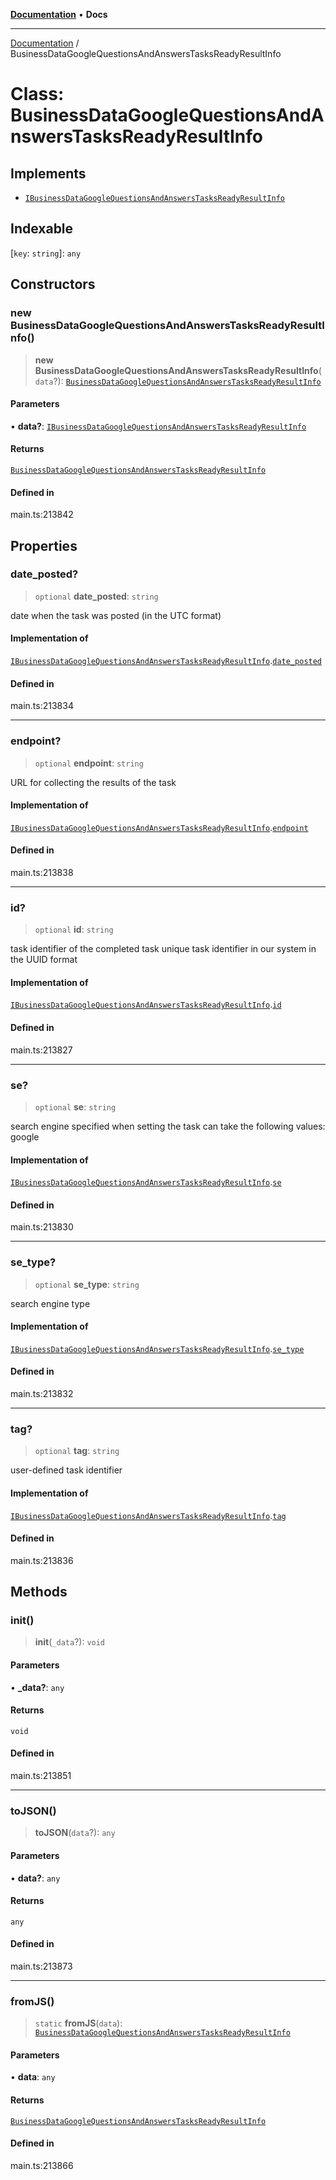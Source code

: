 [**Documentation**](../README.md) • **Docs**

***

[Documentation](../README.md) / BusinessDataGoogleQuestionsAndAnswersTasksReadyResultInfo

# Class: BusinessDataGoogleQuestionsAndAnswersTasksReadyResultInfo

## Implements

- [`IBusinessDataGoogleQuestionsAndAnswersTasksReadyResultInfo`](../interfaces/IBusinessDataGoogleQuestionsAndAnswersTasksReadyResultInfo.md)

## Indexable

 \[`key`: `string`\]: `any`

## Constructors

### new BusinessDataGoogleQuestionsAndAnswersTasksReadyResultInfo()

> **new BusinessDataGoogleQuestionsAndAnswersTasksReadyResultInfo**(`data`?): [`BusinessDataGoogleQuestionsAndAnswersTasksReadyResultInfo`](BusinessDataGoogleQuestionsAndAnswersTasksReadyResultInfo.md)

#### Parameters

• **data?**: [`IBusinessDataGoogleQuestionsAndAnswersTasksReadyResultInfo`](../interfaces/IBusinessDataGoogleQuestionsAndAnswersTasksReadyResultInfo.md)

#### Returns

[`BusinessDataGoogleQuestionsAndAnswersTasksReadyResultInfo`](BusinessDataGoogleQuestionsAndAnswersTasksReadyResultInfo.md)

#### Defined in

main.ts:213842

## Properties

### date\_posted?

> `optional` **date\_posted**: `string`

date when the task was posted (in the UTC format)

#### Implementation of

[`IBusinessDataGoogleQuestionsAndAnswersTasksReadyResultInfo`](../interfaces/IBusinessDataGoogleQuestionsAndAnswersTasksReadyResultInfo.md).[`date_posted`](../interfaces/IBusinessDataGoogleQuestionsAndAnswersTasksReadyResultInfo.md#date_posted)

#### Defined in

main.ts:213834

***

### endpoint?

> `optional` **endpoint**: `string`

URL for collecting the results of the task

#### Implementation of

[`IBusinessDataGoogleQuestionsAndAnswersTasksReadyResultInfo`](../interfaces/IBusinessDataGoogleQuestionsAndAnswersTasksReadyResultInfo.md).[`endpoint`](../interfaces/IBusinessDataGoogleQuestionsAndAnswersTasksReadyResultInfo.md#endpoint)

#### Defined in

main.ts:213838

***

### id?

> `optional` **id**: `string`

task identifier of the completed task
unique task identifier in our system in the UUID format

#### Implementation of

[`IBusinessDataGoogleQuestionsAndAnswersTasksReadyResultInfo`](../interfaces/IBusinessDataGoogleQuestionsAndAnswersTasksReadyResultInfo.md).[`id`](../interfaces/IBusinessDataGoogleQuestionsAndAnswersTasksReadyResultInfo.md#id)

#### Defined in

main.ts:213827

***

### se?

> `optional` **se**: `string`

search engine specified when setting the task
can take the following values: google

#### Implementation of

[`IBusinessDataGoogleQuestionsAndAnswersTasksReadyResultInfo`](../interfaces/IBusinessDataGoogleQuestionsAndAnswersTasksReadyResultInfo.md).[`se`](../interfaces/IBusinessDataGoogleQuestionsAndAnswersTasksReadyResultInfo.md#se)

#### Defined in

main.ts:213830

***

### se\_type?

> `optional` **se\_type**: `string`

search engine type

#### Implementation of

[`IBusinessDataGoogleQuestionsAndAnswersTasksReadyResultInfo`](../interfaces/IBusinessDataGoogleQuestionsAndAnswersTasksReadyResultInfo.md).[`se_type`](../interfaces/IBusinessDataGoogleQuestionsAndAnswersTasksReadyResultInfo.md#se_type)

#### Defined in

main.ts:213832

***

### tag?

> `optional` **tag**: `string`

user-defined task identifier

#### Implementation of

[`IBusinessDataGoogleQuestionsAndAnswersTasksReadyResultInfo`](../interfaces/IBusinessDataGoogleQuestionsAndAnswersTasksReadyResultInfo.md).[`tag`](../interfaces/IBusinessDataGoogleQuestionsAndAnswersTasksReadyResultInfo.md#tag)

#### Defined in

main.ts:213836

## Methods

### init()

> **init**(`_data`?): `void`

#### Parameters

• **\_data?**: `any`

#### Returns

`void`

#### Defined in

main.ts:213851

***

### toJSON()

> **toJSON**(`data`?): `any`

#### Parameters

• **data?**: `any`

#### Returns

`any`

#### Defined in

main.ts:213873

***

### fromJS()

> `static` **fromJS**(`data`): [`BusinessDataGoogleQuestionsAndAnswersTasksReadyResultInfo`](BusinessDataGoogleQuestionsAndAnswersTasksReadyResultInfo.md)

#### Parameters

• **data**: `any`

#### Returns

[`BusinessDataGoogleQuestionsAndAnswersTasksReadyResultInfo`](BusinessDataGoogleQuestionsAndAnswersTasksReadyResultInfo.md)

#### Defined in

main.ts:213866
